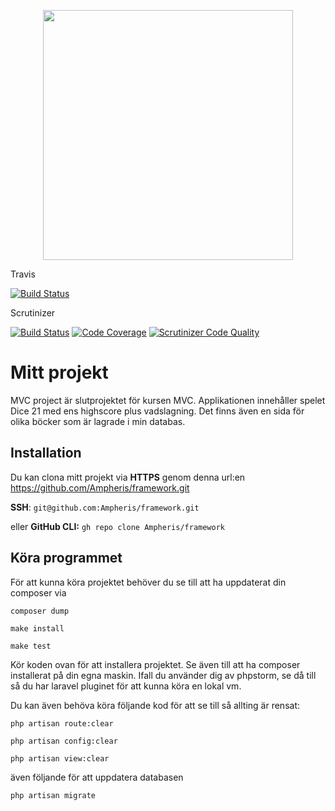 <p align="center"><a href="https://laravel.com" target="_blank"><img src="https://raw.githubusercontent.com/laravel/art/master/logo-lockup/5%20SVG/2%20CMYK/1%20Full%20Color/laravel-logolockup-cmyk-red.svg" width="400"></a></p>

<p>Travis</p>

[![Build Status](https://travis-ci.com/Ampheris/mvc_project.svg?branch=main)](https://travis-ci.com/Ampheris/mvc_project)

<p>Scrutinizer</p>

[![Build Status](https://scrutinizer-ci.com/g/Ampheris/framework/badges/build.png?b=main)](https://scrutinizer-ci.com/g/canax/database/build-status/master) [![Code Coverage](https://scrutinizer-ci.com/g/Ampheris/framework/badges/coverage.png?b=main)](https://scrutinizer-ci.com/g/canax/router/?branch=master) [![Scrutinizer Code Quality](https://scrutinizer-ci.com/g/Ampheris/framework/badges/quality-score.png?b=main)](https://scrutinizer-ci.com/g/canax/database/?branch=master)

# Mitt projekt

MVC project är slutprojektet för kursen MVC. Applikationen innehåller spelet Dice 21 med ens highscore plus vadslagning.
Det finns även en sida för olika böcker som är lagrade i min databas.

## Installation

Du kan clona mitt projekt via **HTTPS** genom denna url:en
https://github.com/Ampheris/framework.git

**SSH**:
`git@github.com:Ampheris/framework.git`

eller **GitHub CLI:**
`gh repo clone Ampheris/framework`

## Köra programmet
För att kunna köra projektet behöver du se till att ha uppdaterat din composer via

`composer dump`

`make install`

`make test`

Kör koden ovan för att installera projektet. Se även till att ha composer installerat på din egna maskin. Ifall du
använder dig av phpstorm, se då till så du har laravel pluginet för att kunna köra en lokal vm.

Du kan även behöva köra följande kod för att se till så allting är rensat:

`php artisan route:clear`

`php artisan config:clear`

`php artisan view:clear`

även följande för att uppdatera databasen

`php artisan migrate`

